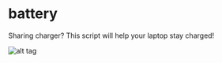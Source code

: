 # battery
Sharing charger? This script will help your laptop stay charged!

![alt tag](https://cloud.githubusercontent.com/assets/16251720/24991339/a2962ef8-2037-11e7-9412-e4723bb0c6be.png)

